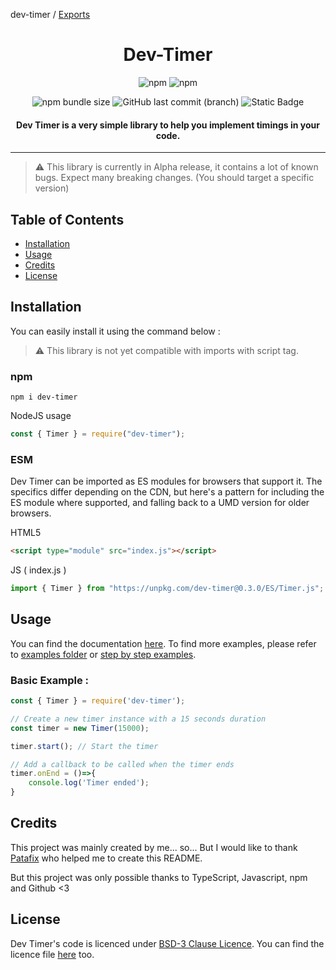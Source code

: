 dev-timer / [Exports](modules.md)

<h1 align="center">Dev-Timer</h1>

<div align="center" markdown="1">

![npm](https://img.shields.io/npm/v/dev-timer)
![npm](https://img.shields.io/npm/dw/dev-timer)

![npm bundle size](https://img.shields.io/bundlephobia/min/dev-timer)
![GitHub last commit (branch)](https://img.shields.io/github/last-commit/gaskam/dev-timer/main)
![Static Badge](https://img.shields.io/badge/JS%20%2B%20TS-%20100%25-blue)

</div>

<h4 align="center">Dev Timer is a very simple library to help you implement timings in your code.</h3>

---

> ⚠️ This library is currently in Alpha release, it contains a lot of known bugs. Expect many breaking changes. (You should target a specific version)

## Table of Contents

- [Installation](#installation)
- [Usage](#usage)
- [Credits](#credits)
- [License](#license)

## Installation

You can easily install it using the command below :

> ⚠️ This library is not yet compatible with imports with script tag.

### npm

```
npm i dev-timer
```

NodeJS usage
```js
const { Timer } = require("dev-timer");
```

### ESM

Dev Timer can be imported as ES modules for browsers that support it. The specifics differ depending on the CDN, but here's a pattern for including the ES module where supported, and falling back to a UMD version for older browsers.

HTML5
```html
<script type="module" src="index.js"></script>
```

JS ( index.js )
```js
import { Timer } from "https://unpkg.com/dev-timer@0.3.0/ES/Timer.js";
```

## Usage

You can find the documentation [here](https://github.com/BOT-maKeR-0000/dev-timer/wiki).
To find more examples, please refer to [examples folder](https://github.com/BOT-maKeR-0000/dev-timer/tree/main/examples) or [step by step examples](https://github.com/BOT-maKeR-0000/dev-timer/wiki/examples).

### Basic Example :

```js
const { Timer } = require('dev-timer');

// Create a new timer instance with a 15 seconds duration
const timer = new Timer(15000); 

timer.start(); // Start the timer

// Add a callback to be called when the timer ends
timer.onEnd = ()=>{
    console.log('Timer ended');
}
```

## Credits

This project was mainly created by me... so... But I would like to thank [Patafix](https://github.com/PatafixPLTX) who helped me to create this README.

But this project was only possible thanks to TypeScript, Javascript, npm and Github <3

## License

Dev Timer's code is licenced under [BSD-3 Clause Licence](https://opensource.org/license/bsd-3-clause/).
You can find the licence file [here](https://github.com/BOT-maKeR-0000/dev-timer/blob/main/LICENSE) too.

